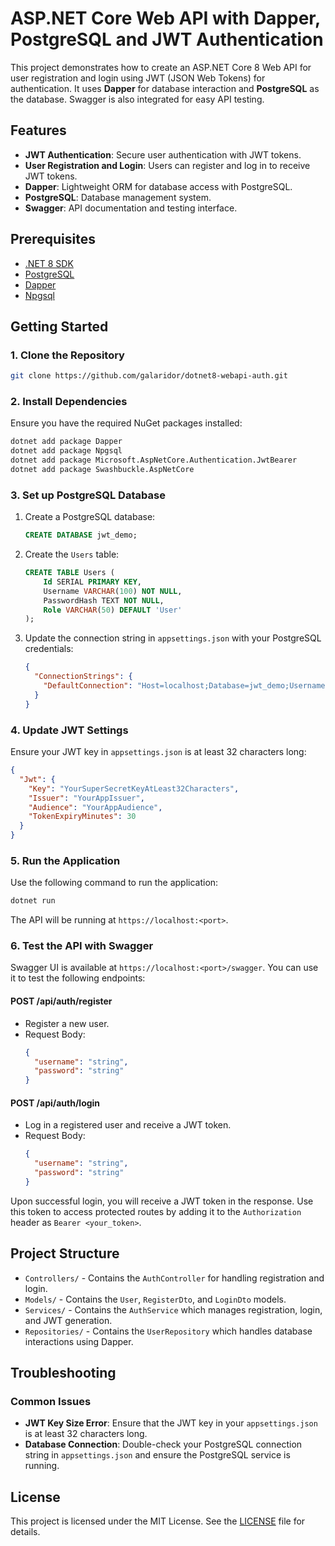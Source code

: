 
# ASP.NET Core Web API with Dapper, PostgreSQL and JWT Authentication

This project demonstrates how to create an ASP.NET Core 8 Web API for user registration and login using JWT (JSON Web Tokens) for authentication. It uses **Dapper** for database interaction and **PostgreSQL** as the database. Swagger is also integrated for easy API testing.

## Features
- **JWT Authentication**: Secure user authentication with JWT tokens.
- **User Registration and Login**: Users can register and log in to receive JWT tokens.
- **Dapper**: Lightweight ORM for database access with PostgreSQL.
- **PostgreSQL**: Database management system.
- **Swagger**: API documentation and testing interface.

## Prerequisites
- [.NET 8 SDK](https://dotnet.microsoft.com/download/dotnet/8.0)
- [PostgreSQL](https://www.postgresql.org/download/)
- [Dapper](https://www.nuget.org/packages/Dapper)
- [Npgsql](https://www.nuget.org/packages/Npgsql)

## Getting Started

### 1. Clone the Repository

```bash
git clone https://github.com/galaridor/dotnet8-webapi-auth.git
```

### 2. Install Dependencies

Ensure you have the required NuGet packages installed:

```bash
dotnet add package Dapper
dotnet add package Npgsql
dotnet add package Microsoft.AspNetCore.Authentication.JwtBearer
dotnet add package Swashbuckle.AspNetCore
```

### 3. Set up PostgreSQL Database

1. Create a PostgreSQL database:
   ```sql
   CREATE DATABASE jwt_demo;
   ```

2. Create the `Users` table:
   ```sql
   CREATE TABLE Users (
       Id SERIAL PRIMARY KEY,
       Username VARCHAR(100) NOT NULL,
       PasswordHash TEXT NOT NULL,
       Role VARCHAR(50) DEFAULT 'User'
   );
   ```

3. Update the connection string in `appsettings.json` with your PostgreSQL credentials:

   ```json
   {
     "ConnectionStrings": {
       "DefaultConnection": "Host=localhost;Database=jwt_demo;Username=youruser;Password=yourpassword"
     }
   }
   ```

### 4. Update JWT Settings

Ensure your JWT key in `appsettings.json` is at least 32 characters long:

```json
{
  "Jwt": {
    "Key": "YourSuperSecretKeyAtLeast32Characters",
    "Issuer": "YourAppIssuer",
    "Audience": "YourAppAudience",
    "TokenExpiryMinutes": 30
  }
}
```

### 5. Run the Application

Use the following command to run the application:

```bash
dotnet run
```

The API will be running at `https://localhost:<port>`.

### 6. Test the API with Swagger

Swagger UI is available at `https://localhost:<port>/swagger`. You can use it to test the following endpoints:

#### **POST /api/auth/register**
- Register a new user.
- Request Body:
  ```json
  {
    "username": "string",
    "password": "string"
  }
  ```

#### **POST /api/auth/login**
- Log in a registered user and receive a JWT token.
- Request Body:
  ```json
  {
    "username": "string",
    "password": "string"
  }
  ```

Upon successful login, you will receive a JWT token in the response. Use this token to access protected routes by adding it to the `Authorization` header as `Bearer <your_token>`.

## Project Structure

- `Controllers/` - Contains the `AuthController` for handling registration and login.
- `Models/` - Contains the `User`, `RegisterDto`, and `LoginDto` models.
- `Services/` - Contains the `AuthService` which manages registration, login, and JWT generation.
- `Repositories/` - Contains the `UserRepository` which handles database interactions using Dapper.

## Troubleshooting

### Common Issues

- **JWT Key Size Error**: Ensure that the JWT key in your `appsettings.json` is at least 32 characters long.
- **Database Connection**: Double-check your PostgreSQL connection string in `appsettings.json` and ensure the PostgreSQL service is running.

## License

This project is licensed under the MIT License. See the [LICENSE](LICENSE) file for details.

